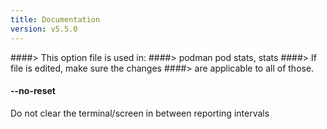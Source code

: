```yaml
---
title: Documentation
version: v5.5.0
---
```


####> This option file is used in:
####>   podman pod stats, stats
####> If file is edited, make sure the changes
####> are applicable to all of those.
#### **--no-reset**

Do not clear the terminal/screen in between reporting intervals
